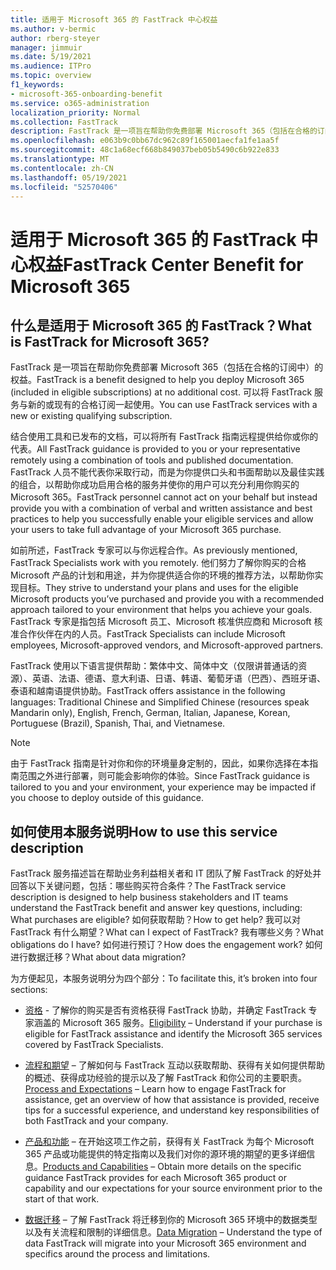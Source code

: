 ```yaml
---
title: 适用于 Microsoft 365 的 FastTrack 中心权益
ms.author: v-bermic
author: rberg-steyer
manager: jimmuir
ms.date: 5/19/2021
ms.audience: ITPro
ms.topic: overview
f1_keywords:
- microsoft-365-onboarding-benefit
ms.service: o365-administration
localization_priority: Normal
ms.collection: FastTrack
description: FastTrack 是一项旨在帮助你免费部署 Microsoft 365（包括在合格的订阅中）的权益。 可以将 FastTrack 服务与新的或现有的合格订阅一起使用。
ms.openlocfilehash: e063b9c0bb67dc962c89f165001aecfa1fe1aa5f
ms.sourcegitcommit: 48c1a68ecf668b849037beb05b5490c6b922e833
ms.translationtype: MT
ms.contentlocale: zh-CN
ms.lasthandoff: 05/19/2021
ms.locfileid: "52570406"
---
```

# <a name="fasttrack-center-benefit-for-microsoft-365"></a><span data-ttu-id="565c7-104">适用于 Microsoft 365 的 FastTrack 中心权益</span><span class="sxs-lookup"><span data-stu-id="565c7-104">FastTrack Center Benefit for Microsoft 365</span></span>

## <a name="what-is-fasttrack-for-microsoft-365"></a><span data-ttu-id="565c7-105">什么是适用于 Microsoft 365 的 FastTrack？</span><span class="sxs-lookup"><span data-stu-id="565c7-105">What is FastTrack for Microsoft 365?</span></span>

<span data-ttu-id="565c7-106">FastTrack 是一项旨在帮助你免费部署 Microsoft 365（包括在合格的订阅中）的权益。</span><span class="sxs-lookup"><span data-stu-id="565c7-106">FastTrack is a benefit designed to help you deploy Microsoft 365 (included in eligible subscriptions) at no additional cost.</span></span> <span data-ttu-id="565c7-107">可以将 FastTrack 服务与新的或现有的合格订阅一起使用。</span><span class="sxs-lookup"><span data-stu-id="565c7-107">You can use FastTrack services with a new or existing qualifying subscription.</span></span>

<span data-ttu-id="565c7-108">结合使用工具和已发布的文档，可以将所有 FastTrack 指南远程提供给你或你的代表。</span><span class="sxs-lookup"><span data-stu-id="565c7-108">All FastTrack guidance is provided to you or your representative remotely using a combination of tools and published documentation.</span></span> <span data-ttu-id="565c7-109">FastTrack 人员不能代表你采取行动，而是为你提供口头和书面帮助以及最佳实践的组合，以帮助你成功启用合格的服务并使你的用户可以充分利用你购买的 Microsoft 365。</span><span class="sxs-lookup"><span data-stu-id="565c7-109">FastTrack personnel cannot act on your behalf but instead provide you with a combination of verbal and written assistance and best practices to help you successfully enable your eligible services and allow your users to take full advantage of your Microsoft 365 purchase.</span></span>

<span data-ttu-id="565c7-110">如前所述，FastTrack 专家可以与你远程合作。</span><span class="sxs-lookup"><span data-stu-id="565c7-110">As previously mentioned, FastTrack Specialists work with you remotely.</span></span> <span data-ttu-id="565c7-111">他们努力了解你购买的合格 Microsoft 产品的计划和用途，并为你提供适合你的环境的推荐方法，以帮助你实现目标。</span><span class="sxs-lookup"><span data-stu-id="565c7-111">They strive to understand your plans and uses for the eligible Microsoft products you’ve purchased and provide you with a recommended approach tailored to your environment that helps you achieve your goals.</span></span> <span data-ttu-id="565c7-112">FastTrack 专家是指包括 Microsoft 员工、Microsoft 核准供应商和 Microsoft 核准合作伙伴在内的人员。</span><span class="sxs-lookup"><span data-stu-id="565c7-112">FastTrack Specialists can include Microsoft employees, Microsoft-approved vendors, and Microsoft-approved partners.</span></span>

<span data-ttu-id="565c7-113">FastTrack 使用以下语言提供帮助：繁体中文、简体中文（仅限讲普通话的资源）、英语、法语、德语、意大利语、日语、韩语、葡萄牙语（巴西）、西班牙语、泰语和越南语提供协助。</span><span class="sxs-lookup"><span data-stu-id="565c7-113">FastTrack offers assistance in the following languages: Traditional Chinese and Simplified Chinese (resources speak Mandarin only), English, French, German, Italian, Japanese, Korean, Portuguese (Brazil), Spanish, Thai, and Vietnamese.</span></span>

> [!NOTE]
> <span data-ttu-id="565c7-114">由于 FastTrack 指南是针对你和你的环境量身定制的，因此，如果你选择在本指南范围之外进行部署，则可能会影响你的体验。</span><span class="sxs-lookup"><span data-stu-id="565c7-114">Since FastTrack guidance is tailored to you and your environment, your experience may be impacted if you choose to deploy outside of this guidance.</span></span>

## <a name="how-to-use-this-service-description"></a><span data-ttu-id="565c7-115">如何使用本服务说明</span><span class="sxs-lookup"><span data-stu-id="565c7-115">How to use this service description</span></span>

<span data-ttu-id="565c7-116">FastTrack 服务描述旨在帮助业务利益相关者和 IT 团队了解 FastTrack 的好处并回答以下关键问题，包括：哪些购买符合条件？</span><span class="sxs-lookup"><span data-stu-id="565c7-116">The FastTrack service description is designed to help business stakeholders and IT teams understand the FastTrack benefit and answer key questions, including: What purchases are eligible?</span></span> <span data-ttu-id="565c7-117">如何获取帮助？</span><span class="sxs-lookup"><span data-stu-id="565c7-117">How to get help?</span></span> <span data-ttu-id="565c7-118">我可以对 FastTrack 有什么期望？</span><span class="sxs-lookup"><span data-stu-id="565c7-118">What can I expect of FastTrack?</span></span> <span data-ttu-id="565c7-119">我有哪些义务？</span><span class="sxs-lookup"><span data-stu-id="565c7-119">What obligations do I have?</span></span> <span data-ttu-id="565c7-120">如何进行预订？</span><span class="sxs-lookup"><span data-stu-id="565c7-120">How does the engagement work?</span></span> <span data-ttu-id="565c7-121">如何进行数据迁移？</span><span class="sxs-lookup"><span data-stu-id="565c7-121">What about data migration?</span></span>

<span data-ttu-id="565c7-122">为方便起见，本服务说明分为四个部分：</span><span class="sxs-lookup"><span data-stu-id="565c7-122">To facilitate this, it’s broken into four sections:</span></span>

  - <span data-ttu-id="565c7-123">[资格](eligibility.md) - 了解你的购买是否有资格获得 FastTrack 协助，并确定 FastTrack 专家涵盖的 Microsoft 365 服务。</span><span class="sxs-lookup"><span data-stu-id="565c7-123">[Eligibility](eligibility.md) – Understand if your purchase is eligible for FastTrack assistance and identify the Microsoft 365 services covered by FastTrack Specialists.</span></span>

  - <span data-ttu-id="565c7-124">[流程和期望](process-and-expectations.md) – 了解如何与 FastTrack 互动以获取帮助、获得有关如何提供帮助的概述、获得成功经验的提示以及了解 FastTrack 和你公司的主要职责。</span><span class="sxs-lookup"><span data-stu-id="565c7-124">[Process and Expectations](process-and-expectations.md) – Learn how to engage FastTrack for assistance, get an overview of how that assistance is provided, receive tips for a successful experience, and understand key responsibilities of both FastTrack and your company.</span></span>

  - <span data-ttu-id="565c7-125">[产品和功能](products-and-capabilities.md) – 在开始这项工作之前，获得有关 FastTrack 为每个 Microsoft 365 产品或功能提供的特定指南以及我们对你的源环境的期望的更多详细信息。</span><span class="sxs-lookup"><span data-stu-id="565c7-125">[Products and Capabilities](products-and-capabilities.md) – Obtain more details on the specific guidance FastTrack provides for each Microsoft 365 product or capability and our expectations for your source environment prior to the start of that work.</span></span>

  - <span data-ttu-id="565c7-126">[数据迁移](data-migration.md) – 了解 FastTrack 将迁移到你的 Microsoft 365 环境中的数据类型以及有关流程和限制的详细信息。</span><span class="sxs-lookup"><span data-stu-id="565c7-126">[Data Migration](data-migration.md) – Understand the type of data FastTrack will migrate into your Microsoft 365 environment and specifics around the process and limitations.</span></span>
